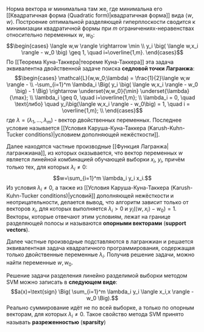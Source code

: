 Норма вектора $w$ минимальна там же, где минимальна его [[Квадратичная форма (Quadratic form)|квадратичная форма]] вида $\langle w,w \rangle$. Построение оптимальной разделяющей гиперплоскости сводится к минимизации квадратичной формы при $m$ ограничениях-неравенствах относительно переменных $w$, $w_0$:$$\begin{cases} \langle w,w \rangle \rightarrow \min \\ y_i \big( \langle w,x_i \rangle - w_0 \big) \geq 1, \quad i=\overline{1,m}. \end{cases}$$По [[Теорема Куна-Таккера|теореме Куна-Таккера]] эта задача эквивалентна двойственной задаче поиска **седловой точки Лагранжа**:$$\begin{cases}
\mathcal{L}(w,w_0;\lambda) = \frac{1}{2}\langle w,w \rangle - \\ 
-\sum_{i=1}^m \lambda_i \Big( y_i \big( \langle w,x_i \rangle - w_0 \big) - 1 \Big) \rightarrow \underset{w,w_0}{\min} \underset{\lambda}{\max}; \\
\lambda_i \geq 0, \quad i=\overline{1,m}; \\
\lambda_i = 0, \quad \text{либо} \quad y_i\big(\langle w,x_i \rangle - w_0\big) = 1, \quad i = \overline{1,m}; \\
\end{cases}$$где $\lambda = (\lambda_1,...,\lambda_m)$ - вектор двойственных переменных. Последнее условие называется [[Условия Каруша-Куна-Таккера (Karush-Kuhn-Tucker conditions)|условием дополняющей нежёсткости]].

Далее находятся частные производные [[Функция Лагранжа|лагранжиана]], из которых оказывается, что вектор переменных $w$ является линейной комбинацией обучающей выборки $x_i$, $y_i$, причём только тех, для которых $\lambda_i \neq 0$:$$w=\sum_{i=1}^m \lambda_i y_i x_i.$$Из условия $\lambda_i \neq 0$, а также из [[Условия Каруша-Куна-Таккера (Karush-Kuhn-Tucker conditions)|условий]] дополняющей нежёсткости и неотрицательности, делается вывод, что алгоритм зависит только от векторов $x_i$, для которых выполняется $\lambda_i > 0$ и $y_i\big(\langle w,x_i \rangle - w_0\big) = 1$. Векторы, которые отвечают этим условиям, лежат на границе разделяющей полосы и называются **опорными векторами** (**support vectors**).

Далее частные производные подставляются в лагранжиан и решается эквивалентная задача квадратичного программирования, содержащая только двойственные переменные $\lambda_i$. Получив решение задачи, можно найти переменные $w,w_0$.

Решение задачи разделения линейно разделимой выборки методом SVM можно записать в **следующем виде**:$$a(x)=\text{sign} \Big( \sum_{i=1}^m \lambda_i y_i \langle x_i,x \rangle - w_0 \Big).$$Реально суммирование идёт не по всей выборке, а только по опорным векторам, для которых $\lambda_i \neq 0$. Такое свойство метода SVM принято называть **разреженностью** (**sparsity**)